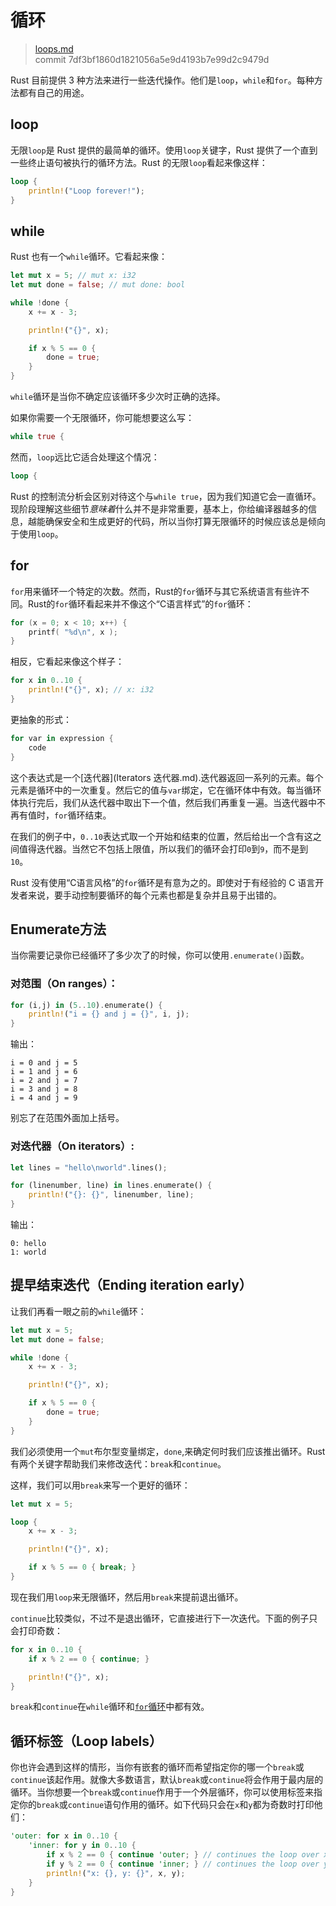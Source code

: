 # 循环

> [loops.md](https://github.com/rust-lang/rust/blob/master/src/doc/book/loops.md)
> <br>
> commit 7df3bf1860d1821056a5e9d4193b7e99d2c9479d

Rust 目前提供 3 种方法来进行一些迭代操作。他们是`loop`，`while`和`for`。每种方法都有自己的用途。

## loop
无限`loop`是 Rust 提供的最简单的循环。使用`loop`关键字，Rust 提供了一个直到一些终止语句被执行的循环方法。Rust 的无限`loop`看起来像这样：

```rust
loop {
    println!("Loop forever!");
}
```

## while
Rust 也有一个`while`循环。它看起来像：

```rust
let mut x = 5; // mut x: i32
let mut done = false; // mut done: bool

while !done {
    x += x - 3;

    println!("{}", x);

    if x % 5 == 0 {
        done = true;
    }
}
```

`while`循环是当你不确定应该循环多少次时正确的选择。

如果你需要一个无限循环，你可能想要这么写：

```rust
while true {
```

然而，`loop`远比它适合处理这个情况：

```rust
loop {
```

Rust 的控制流分析会区别对待这个与`while true`，因为我们知道它会一直循环。现阶段理解这些细节*意味着*什么并不是非常重要，基本上，你给编译器越多的信息，越能确保安全和生成更好的代码，所以当你打算无限循环的时候应该总是倾向于使用`loop`。

## for

`for`用来循环一个特定的次数。然而，Rust的`for`循环与其它系统语言有些许不同。Rust的`for`循环看起来并不像这个“C语言样式”的`for`循环：

```c
for (x = 0; x < 10; x++) {
    printf( "%d\n", x );
}
```

相反，它看起来像这个样子：

```rust
for x in 0..10 {
    println!("{}", x); // x: i32
}
```

更抽象的形式：

```rust
for var in expression {
    code
}
```

这个表达式是一个[迭代器](Iterators 迭代器.md).迭代器返回一系列的元素。每个元素是循环中的一次重复。然后它的值与`var`绑定，它在循环体中有效。每当循环体执行完后，我们从迭代器中取出下一个值，然后我们再重复一遍。当迭代器中不再有值时，`for`循环结束。

在我们的例子中，`0..10`表达式取一个开始和结束的位置，然后给出一个含有这之间值得迭代器。当然它不包括上限值，所以我们的循环会打印`0`到`9`，而不是到`10`。

Rust 没有使用“C语言风格”的`for`循环是有意为之的。即使对于有经验的 C 语言开发者来说，要手动控制要循环的每个元素也都是复杂并且易于出错的。

## Enumerate方法
当你需要记录你已经循环了多少次了的时候，你可以使用`.enumerate()`函数。

### 对范围（On ranges）：

```rust
for (i,j) in (5..10).enumerate() {
    println!("i = {} and j = {}", i, j);
}
```

输出：

```text
i = 0 and j = 5
i = 1 and j = 6
i = 2 and j = 7
i = 3 and j = 8
i = 4 and j = 9
```

别忘了在范围外面加上括号。

### 对迭代器（On iterators）:

```rust
let lines = "hello\nworld".lines();

for (linenumber, line) in lines.enumerate() {
    println!("{}: {}", linenumber, line);
}
```

输出：

```text
0: hello
1: world
```
## 提早结束迭代（Ending iteration early）
让我们再看一眼之前的`while`循环：

```rust
let mut x = 5;
let mut done = false;

while !done {
    x += x - 3;

    println!("{}", x);

    if x % 5 == 0 {
        done = true;
    }
}
```

我们必须使用一个`mut`布尔型变量绑定，`done`,来确定何时我们应该推出循环。Rust 有两个关键字帮助我们来修改迭代：`break`和`continue`。

这样，我们可以用`break`来写一个更好的循环：

```rust
let mut x = 5;

loop {
    x += x - 3;

    println!("{}", x);

    if x % 5 == 0 { break; }
}
```

现在我们用`loop`来无限循环，然后用`break`来提前退出循环。

`continue`比较类似，不过不是退出循环，它直接进行下一次迭代。下面的例子只会打印奇数：

```rust
for x in 0..10 {
    if x % 2 == 0 { continue; }

    println!("{}", x);
}
```

`break`和`continue`在`while`循环和[`for`循环](#for)中都有效。

## 循环标签（Loop labels）
你也许会遇到这样的情形，当你有嵌套的循环而希望指定你的哪一个`break`或`continue`该起作用。就像大多数语言，默认`break`或`continue`将会作用于最内层的循环。当你想要一个`break`或`continue`作用于一个外层循环，你可以使用标签来指定你的`break`或`continue`语句作用的循环。如下代码只会在`x`和`y`都为奇数时打印他们：

```rust
'outer: for x in 0..10 {
    'inner: for y in 0..10 {
        if x % 2 == 0 { continue 'outer; } // continues the loop over x
        if y % 2 == 0 { continue 'inner; } // continues the loop over y
        println!("x: {}, y: {}", x, y);
    }
}
```
